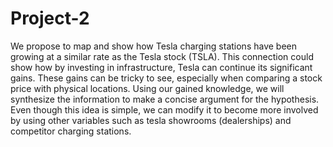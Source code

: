 # Project-2

We propose to map and show how Tesla charging stations have been growing at a similar rate as the Tesla stock (TSLA). This connection could show how by investing in infrastructure, Tesla can continue its significant gains. These gains can be tricky to see, especially when comparing a stock price with physical locations. Using our gained knowledge, we will synthesize the information to make a concise argument for the hypothesis. Even though this idea is simple, we can modify it to become more involved by using other variables such as tesla showrooms (dealerships) and competitor charging stations.
